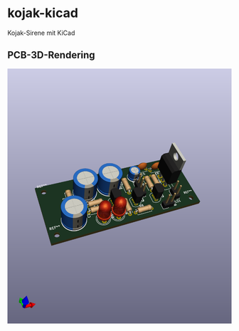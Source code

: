 # kojak-kicad
Kojak-Sirene mit KiCad

## PCB-3D-Rendering
![PCB](https://raw.githubusercontent.com/b00lduck/kojak-kicad/master/kojak.png)